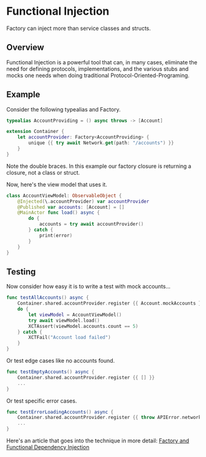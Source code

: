 # Functional Injection

Factory can inject more than service classes and structs. 

## Overview 

Functional Injection is a powerful tool that can, in many cases, eliminate the need for defining protocols, implementations, and the various stubs and mocks one needs when doing traditional Protocol-Oriented-Programing.

## Example

Consider the following typealias and Factory.
```swift
typealias AccountProviding = () async throws -> [Account]

extension Container {
    let accountProvider: Factory<AccountProviding> {
        unique {{ try await Network.get(path: "/accounts") }}
    }
}
```
Note the double braces. In this example our factory closure is returning a closure, not a class or struct.

Now, here's the view model that uses it.

```swift
class AccountViewModel: ObservableObject {
    @Injected(\.accountProvider) var accountProvider
    @Published var accounts: [Account] = []
    @MainActor func load() async {
        do {
            accounts = try await accountProvider()
        } catch {
            print(error)
        }
    }
}
```

## Testing

Now consider how easy it is to write a test with mock accounts...

```swift
func testAllAccounts() async {
    Container.shared.accountProvider.register {{ Account.mockAccounts }}
    do {
        let viewModel = AccountViewModel()
        try await viewModel.load()
        XCTAssert(viewModel.accounts.count == 5)
    } catch {
        XCTFail("Account load failed")
    }
}
```
Or test edge cases like no accounts found. 
```swift
func testEmptyAccounts() async {
    Container.shared.accountProvider.register {{ [] }}
    ...
}
```
Or test specific error cases.
```swift
func testErrorLoadingAccounts() async {
    Container.shared.accountProvider.register {{ throw APIError.network }}
    ...
}
```
Here's an article that goes into the technique in more detail: [Factory and Functional Dependency Injection](https://betterprogramming.pub/factory-and-functional-dependency-injection-2d0a38042d05)

